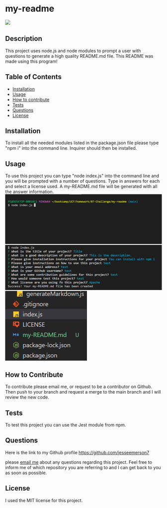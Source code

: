 # my-readme
  <img src= 'https://img.shields.io/badge/License-MIT-blue'>

  ## Description
  
 This project uses node.js and node modules to prompt a user with questions to generate a high quality README.md file. This README was made using this program!
 
  ## Table of Contents
  
  - [Installation](#installation)
  - [Usage](#usage)
  - [How to contribute](#How)
  - [Tests](#Tests)
  - [Questions](#Questions)
  - [License](#license)

  ## Installation
  
 To install all the needed modules listed in the package.json file please type "npm i" into the command line. Inquirer should then be installed.
  
  ## Usage
  
  To use this project you can type "node index.js" into the command line and you will be prompted with a number of questions. Type in answers for each and select a license used. A my-README.md file will be generated with all the answer information.
![Alt text](assets/Screenshot%202023-04-20%20225917.png)
![Alt text](assets/Screenshot%202023-04-20%20230025.png)
![Alt text](assets/Screenshot%202023-04-20%20230048.png)
  ## How to Contribute
  
To contribute please email me, or request to be a contributor on Github. Then push to your branch and request a merge to the main branch and I will review the new code.

  
  ## Tests
  
 To test this project you can use the Jest module from npm.

 ## Questions

 Here is the link to my Github profile https://github.com/jesseemerson7

 please <a href="mailto:jesseemerson7@gmail.com">email me</a> about any questions regarding this project. Feel free to inform me of which repository you are referring to and I can get back to you as soon as possible.

 ## License 
I used the MIT license for this project. 
 
